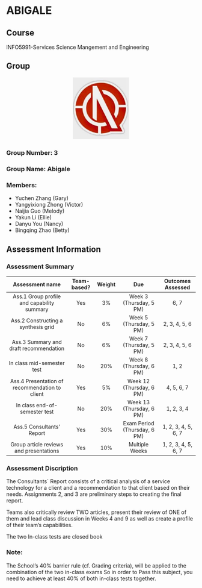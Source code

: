 # ABIGALE

## Course
INFO5991-Services Science Mangement and Engineering

## Group
<p align="center">
  <img src="https://github.com/PPX123/5991-Group3-Abigale/blob/master/Assignment-1/LOGO.jpg" width="150">
</p>

### Group Number: 3
### Group Name: Abigale
### Members:
+ Yuchen Zhang (Gary)
+ Yangyixiong Zhong (Victor)
+ Naijia Guo (Melody)
+ Yakun Li (Ellie)
+ Danyu You (Nancy)
+ Bingqing Zhao (Betty)

## Assessment Information
### Assessment Summary
| Assessment name	| Team-based?	| Weight | Due | Outcomes Assessed |
|:---------------:|:-----------:|:------:|:---:|:-----------------:|
| Ass.1 Group profile and capability summary | Yes | 3%	| Week 3 (Thursday, 5 PM) |	6, 7 |
| Ass.2 Constructing a synthesis grid	| No	| 6%	| Week 5 (Thursday, 5 PM)	| 2, 3, 4, 5, 6 |
| Ass.3 Summary and draft recommendation	| No | 6%	| Week 7 (Thursday, 5 PM)	| 2, 3, 4, 5, 6 |
| In class mid-semester test	| No	| 20%	| Week 8 (Thursday, 6 PM)	| 1, 2 |
| Ass.4 Presentation of recommendation to client	| Yes	| 5%	| Week 12 (Thursday, 6 PM)	| 4, 5, 6, 7 |
| In class end-of-semester test	| No	| 20%	| Week 13 (Thursday, 6 PM)	| 1, 2, 3, 4 |
| Ass.5 Consultants' Report	| Yes	| 30%	| Exam Period (Thursday, 6 PM)	| 1, 2, 3, 4, 5, 6, 7 |
| Group article reviews and presentations |	Yes |	10%	| Multiple Weeks	| 1, 2, 3, 4, 5, 6, 7 |
### Assessment Discription
The Consultants` Report consists of a critical analysis of a service technology for a client and a recommendation to that client based on their needs. Assignments 2, and 3 are preliminary steps to creating the final report. 

Teams also critically review TWO articles, present their review of ONE of them and lead class discussion in Weeks 4 and 9  as well as create a profile of their team’s capabilities.

The two In-class tests are closed book

### Note:
The School’s 40% barrier rule (cf. Grading criteria), will be applied to the combination of the two in-class exams So in order to Pass this subject, you need to achieve at least 40% of both in-class tests together.
